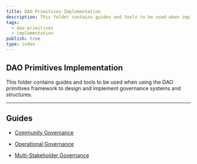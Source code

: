 ```yaml
---
title: DAO Primitives Implementation
description: This folder contains guides and tools to be used when implementing the DAO primitives framework in governance design and implementation
tags:
  - dao-primitives
  - implementation
publish: true
type: index
---
```


## DAO Primitives Implementation  

This folder contains guides and tools to be used when using the DAO primitives framework to design and implement governance systems and structures. 

---
## Guides

- [Community Governance](artifacts/guides/dao-primitives-framework/dao-primitives-implemention/implementation-guide-community-governance.md)

- [Operational Governance](artifacts/guides/dao-primitives-framework/dao-primitives-implemention/implementation-guide-operational-governance.md)

- [Multi-Stakeholder Governance](artifacts/guides/dao-primitives-framework/dao-primitives-implemention/implementation-guide-multi-stakeholder-governance.md)

